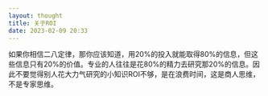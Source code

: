```yaml
---
layout: thought
title: 关于ROI
date: 2023-02-09 20:33
---
```

如果你相信二八定律，那你应该知道，用20%的投入就能取得80%的信息，但这些信息只有20%的价值。专业的人往往是花80%的精力去研究那20%的信息。因此不要觉得别人花大力气研究的小知识ROI不够，是在浪费时间，这是商人思维，不是专家思维。